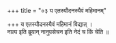 +++
title = "०३ य एतस्यौदनस्यैवं महिमानम्"

+++
य एतस्यौदनस्यैवं महिमानं विद्यात् ।  
नाल्प इति ब्रूयान् नानुपसेचन इति नेदं च किं चेति ॥